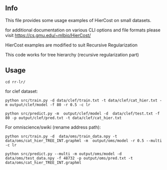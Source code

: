 ## Info
This file provides some usage examples of HierCost
on small datasets.

for additional documentation on various CLI options
and file formats please visit https://cs.gmu.edu/~mlbio/HierCost/

HierCost examples are modified to suit Recursive Regularization

This code works for tree hierarchy (recursive regularization part)

## Usage
`cd rr-lr/`

for clef dataset:

`python src/train.py -d data/clef/train.txt -t data/clef/cat_hier.txt -m output/clef/model -f 80 -r 0.5 -c lr`

`python src/predict.py -m  output/clef/model -d  data/clef/test.txt -f 80 -p output/clef/pred.txt -t data/clef/cat_hier.txt`

For omniscience/swiki (rename address path):

`python src/train.py -d  data/oms/train_data.npy -t  data/oms/cat_hier_TREE_INT.graphml -m  output/oms/model -r 0.5 --multi -c lr`

`python src/predict.py --multi -m output/oms/model -d data/oms/test_data.npy -f 48732 -p output/oms/pred.txt -t data/oms/cat_hier_TREE_INT.graphml`





